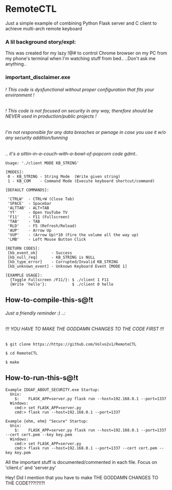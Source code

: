 # RemoteCTL
Just a simple example of combining Python Flask server and C client to achieve multi-arch remote keyboard

### A lil background story/expl:
This was created for my lazy !@# to control Chrome browser on my PC from my phone's terminal when I'm watching stuff from bed..
     ..Don't ask me anything..

### important_disclaimer.exe
###### ! This code is dysfunctional without proper configuration that fits your environment !

###### ! This code is not focused on security in any way, therefore should be NEVER used in production/public projects !

###### I'm not responsible for any data breaches or pwnage in case you use it w/o any security addition/tunning

  _.. it's a sittin-in-a-couch-with-a-bowl-of-popcorn code gdmt.._
  
  
```
Usage: './client MODE KB_STRING'

[MODES]:
 0 - KB_STRING - String Mode  (Write given string)
 1 - KB_COM    - Command Mode (Execute keyboard shortcut/command)

[DEFAULT COMMANDS]:

 'CTRLW'  - CTRL+W (Close Tab)
 'SPACE'  - Spacebar
 'ALTTAB' - ALT+TAB
 'YT'     - Open YouTube TV
 'F11'    - F11 (Fullscreen)
 'TAB'    - TAB
 'RLD'    - F5 (Refresh/Reload)
 'AUP'    - Arrow Up
 'VUP'    - (Arrow Up)*10 (Fire the volume all the way up)
 'LMB'    - Left Mouse Button Click

[RETURN CODES]:
 [kb_event_ok]      - Success
 [kb_null_req]      - KB_STRING is NULL
 [kb_type_error]    - Corrupted/Invalid KB_STRING
 [kb_unknown_event] - Unknown Keyboard Event [MODE 1]
 
[EXAMPLE USAGE]:
  {Toggle Fullscreen /F11/}: $ ./client 1 F11
  {Write 'hello'}:           $ ./client 0 hello
 ```
 
 ## How-to-compile-this-s@!t
###### Just a friendly reminder :) ..:
###### !!! YOU HAVE TO MAKE THE GODDAMN CHANGES TO THE CODE FIRST !!!
  ```
  $ git clone https://https://github.com/Volvo2v1/RemoteCTL
  
  $ cd RemoteCTL
  
  $ make
  ```
 ## How-to-run-this-s@!t
```  
Example IDGAF_ABOUT_SECURITY.exe Startup:
  Unix:
    $:    FLASK_APP=server.py flask run --host=192.168.0.1 --port=1337
  Windows:
    cmd:> set FLASK_APP=server.py
    cmd:> flask run --host=192.168.0.1 --port=1337

Example {ehm, ehm} "Secure" Startup:
  Unix:
    $:    FLASK_APP=server.py flask run --host=192.168.0.1 --port=1337 --cert cert.pem --key key.pem
  Windows:
    cmd:> set FLASK_APP=server.py
    cmd:> flask run --host=192.168.0.1 --port=1337 --cert cert.pem --key key.pem
 ```
 
 All the important stuff is documented/commented in each file. Focus on 'client.c' and 'server.py'
 
 
 Hey! Did I mention that you have to make THE GODDAMN CHANGES TO THE CODE???!?!!?!
